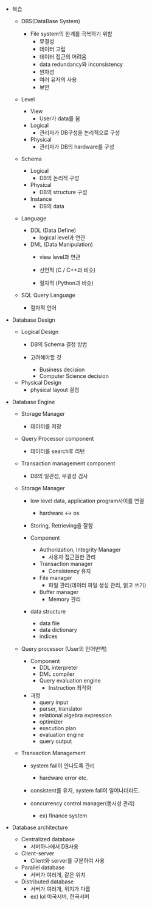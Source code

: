 - 복습
	- DBS(DataBase System)
		- File system의 한계를 극복하기 위함
			- 무결성
			- 데이터 고립
			- 데이터 접근의 어려움
			- data redundancy와 inconsistency
			- 원자성
			- 여러 유저의 사용
			- 보안
		
	- Level
		- View
			- User가 data를 봄
		- Logical
			- 관리자가 DB구성을 논리적으로 구성
		- Physical
			- 관리자가 DB의 hardware를 구성
	
	- Schema
		- Logical
			- DB의 논리적 구성
		- Physical
			- DB의 structure 구성
		- Instance
			- DB의 data

	- Language
		- DDL (Data Define)
			- logical level과 연관
		- DML (Data Manipulation)
			- view level과 연관
			
			- 선언적 (C / C++과 비슷)
			- 절차적 (Python과 비슷)
	
	- SQL Query Language
		- 절차적 언어

- Database Design
	- Logical Design
		- DB의 Schema 결정 방법
		
		- 고려해야할 것
			- Business decision
			- Computer Science decision
	- Physical Design
		- physical layout 결정

- Database Engine
	- Storage Manager
		- 데이터를 저장
	- Query Processor component
		- 데이터를 search후 리턴
	- Transaction management component
		- DB의 일관성, 무결성 검사
	
	- Storage Manager
		- low level data, application program사이를 연결
			- hardware <-> os
		- Storing, Retrieving을 잘함
		
		- Component
			- Authorization, Integrity Manager
				- 사용자 접근권한 관리
			- Transaction manager
				- Consistency 유지
			- File manager
				- 파일 관리(데이터 파일 생성 관리, 읽고 쓰기)
			- Buffer manager
				- Memory 관리
		
		- data structure
			- data file
			- data dictionary
			- indices
	
	- Query processor (User의 언어번역)
		- Component
			- DDL interpreter
			- DML compiler
			- Query evaluation engine
				- Instruction 최적화
		- 과정
			- query input
			- parser, translator
			- relational algebra expression
			- optimizer
			- execution plan
			- evaluation engine
			- query output
	
	- Transaction Management
		- system fail이 안나도록 관리
			- hardware error etc.
		
		- consistent를 유지, system fail이 일어나더라도.
		- concurrency control manager(동시성 관리)
			- ex) finance system

- Database architecture
	- Centralized database
		- 서버하나에서 DB사용
	- Client-server
		- Client와 server를 구분하여 사용
	- Parallel database
		- 서버가 여러개, 같은 위치
	- Distributed database
		- 서버가 여러개, 위치가 다름
		- ex) lol 미국서버, 한국서버
	